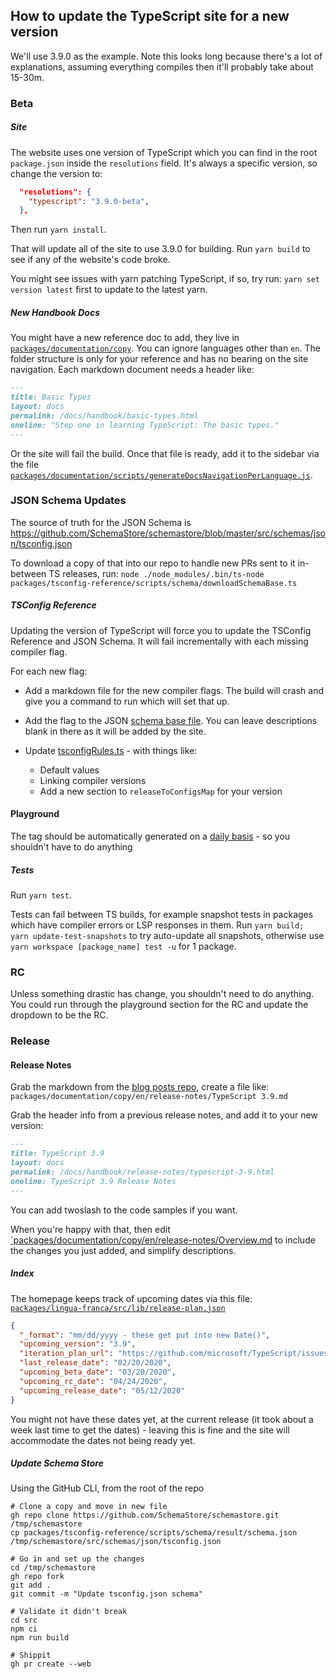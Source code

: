 ## How to update the TypeScript site for a new version

We'll use 3.9.0 as the example. Note this looks long because there's a lot of explanations, assuming everything compiles then it'll probably take about 15-30m.

### Beta

##### Site

The website uses one version of TypeScript which you can find in the root `package.json` inside the `resolutions` field. It's always a specific version, so change the version to:

```json
  "resolutions": {
    "typescript": "3.9.0-beta",
  },
```

Then run `yarn install`.

That will update all of the site to use 3.9.0 for building. Run `yarn build` to see if any of the website's code broke.

You might see issues with yarn patching TypeScript, if so, try run: `yarn set version latest` first to update to the latest yarn.

##### New Handbook Docs

You might have a new reference doc to add, they live in [`packages/documentation/copy`](https://github.com/microsoft/TypeScript-website/blob/v2/packages/documentation/copy). You can ignore languages other than `en`. The folder structure is only for your reference and has no bearing on the site navigation. Each markdown document needs a header like:

```md
---
title: Basic Types
layout: docs
permalink: /docs/handbook/basic-types.html
oneline: "Step one in learning TypeScript: The basic types."
---
```

Or the site will fail the build. Once that file is ready, add it to the sidebar via the file [`packages/documentation/scripts/generateDocsNavigationPerLanguage.js`](https://github.com/microsoft/TypeScript-website/blob/v2/packages/documentation/scripts/generateDocsNavigationPerLanguage.js).

### JSON Schema Updates

The source of truth for the JSON Schema is https://github.com/SchemaStore/schemastore/blob/master/src/schemas/json/tsconfig.json

To download a copy of that into our repo to handle new PRs sent to it in-between TS releases, run: `node ./node_modules/.bin/ts-node packages/tsconfig-reference/scripts/schema/downloadSchemaBase.ts`

##### TSConfig Reference

Updating the version of TypeScript will force you to update the TSConfig Reference and JSON Schema. It will fail incrementally with each missing compiler flag.

For each new flag:

- Add a markdown file for the new compiler flags. The build will crash and give you a command to run which will set that up.

- Add the flag to the JSON [schema base file](https://github.com/microsoft/TypeScript-website/blob/v2/packages/tsconfig-reference/scripts/schema/result/schema.json). You can leave descriptions blank in there as it will be added by the site.

- Update [tsconfigRules.ts](https://github.com/microsoft/TypeScript-website/blob/v2/packages/tsconfig-reference/scripts/tsconfigRules.ts#L16) - with things like:

  - Default values
  - Linking compiler versions
  - Add a new section to `releaseToConfigsMap` for your version

#### Playground

The tag should be automatically generated on a [daily basis](https://github.com/microsoft/TypeScript-Make-Monaco-Builds/actions/workflows/nightly_check_prod_deploys.yml) - so you shouldn't have to do anything

##### Tests

Run `yarn test`.

Tests can fail between TS builds, for example snapshot tests in packages which have compiler errors or LSP responses in them.
Run `yarn build; yarn update-test-snapshots` to try auto-update all snapshots, otherwise use `yarn workspace [package_name] test -u` for 1 package.

### RC

Unless something drastic has change, you shouldn't need to do anything. You could run through the playground section for the RC and update the dropdown to be the RC.

### Release

#### Release Notes

Grab the markdown from the [blog posts repo](https://github.com/microsoft/TypeScript-blog-posts), create a file like: `packages/documentation/copy/en/release-notes/TypeScript 3.9.md`

Grab the header info from a previous release notes, and add it to your new version:

```md
---
title: TypeScript 3.9
layout: docs
permalink: /docs/handbook/release-notes/typescript-3-9.html
oneline: TypeScript 3.9 Release Notes
---
```

You can add twoslash to the code samples if you want.

When you're happy with that, then edit [`packages/documentation/copy/en/release-notes/Overview.md](https://github.com/microsoft/TypeScript-website/blob/v2/packages/documentation/copy/en/release-notes/Overview.md) to include the changes you just added, and simplify descriptions.

##### Index

The homepage keeps track of upcoming dates via this file: [`packages/lingua-franca/src/lib/release-plan.json`](https://github.com/microsoft/TypeScript-website/blob/v2/packages/lingua-franca/src/lib/release-plan.json)

```json
{
  "_format": "mm/dd/yyyy - these get put into new Date()",
  "upcoming_version": "3.9",
  "iteration_plan_url": "https://github.com/microsoft/TypeScript/issues/37198",
  "last_release_date": "02/20/2020",
  "upcoming_beta_date": "03/20/2020",
  "upcoming_rc_date": "04/24/2020",
  "upcoming_release_date": "05/12/2020"
}
```

You might not have these dates yet, at the current release (it took about a week last time to get the dates) - leaving
this is fine and the site will accommodate the dates not being ready yet.

##### Update Schema Store

Using the GitHub CLI, from the root of the repo

```
# Clone a copy and move in new file
gh repo clone https://github.com/SchemaStore/schemastore.git /tmp/schemastore
cp packages/tsconfig-reference/scripts/schema/result/schema.json /tmp/schemastore/src/schemas/json/tsconfig.json

# Go in and set up the changes
cd /tmp/schemastore
gh repo fork
git add .
git commit -m "Update tsconfig.json schema"

# Validate it didn't break
cd src
npm ci
npm run build

# Shippit
gh pr create --web
```
